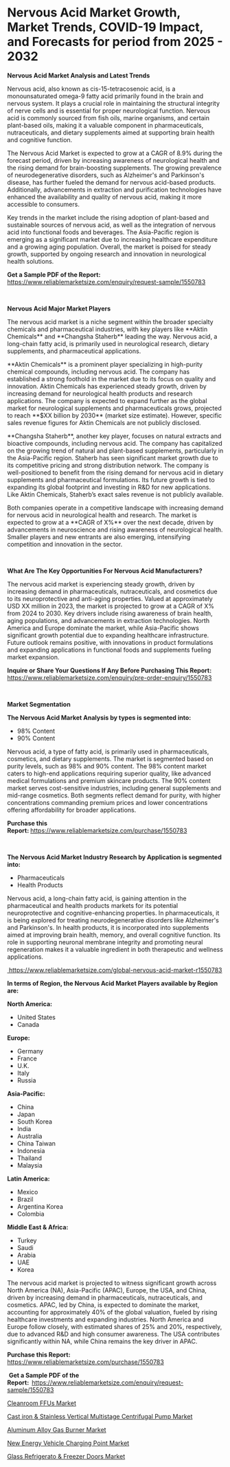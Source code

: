 <p><h1>Nervous Acid Market Growth, Market Trends, COVID-19 Impact, and Forecasts for period from 2025 - 2032</h1></p><p><strong>Nervous Acid Market Analysis and Latest Trends</strong></p>
<p><p>Nervous acid, also known as cis-15-tetracosenoic acid, is a monounsaturated omega-9 fatty acid primarily found in the brain and nervous system. It plays a crucial role in maintaining the structural integrity of nerve cells and is essential for proper neurological function. Nervous acid is commonly sourced from fish oils, marine organisms, and certain plant-based oils, making it a valuable component in pharmaceuticals, nutraceuticals, and dietary supplements aimed at supporting brain health and cognitive function.</p><p>The Nervous Acid Market is expected to grow at a CAGR of 8.9% during the forecast period, driven by increasing awareness of neurological health and the rising demand for brain-boosting supplements. The growing prevalence of neurodegenerative disorders, such as Alzheimer's and Parkinson's disease, has further fueled the demand for nervous acid-based products. Additionally, advancements in extraction and purification technologies have enhanced the availability and quality of nervous acid, making it more accessible to consumers.</p><p>Key trends in the market include the rising adoption of plant-based and sustainable sources of nervous acid, as well as the integration of nervous acid into functional foods and beverages. The Asia-Pacific region is emerging as a significant market due to increasing healthcare expenditure and a growing aging population. Overall, the market is poised for steady growth, supported by ongoing research and innovation in neurological health solutions.</p></p>
<p><strong>Get a Sample PDF of the Report:&nbsp;</strong> <a href="https://www.reliablemarketsize.com/enquiry/request-sample/1550783?utm_campaign=2200&utm_medium=2&utm_source=Github&utm_content=ia&utm_term=25012025&utm_id=nervous-acid">https://www.reliablemarketsize.com/enquiry/request-sample/1550783</a></p>
<p>&nbsp;</p>
<p><strong>Nervous Acid Major Market Players</strong></p>
<p><p>The nervous acid market is a niche segment within the broader specialty chemicals and pharmaceutical industries, with key players like **Aktin Chemicals** and **Changsha Staherb** leading the way. Nervous acid, a long-chain fatty acid, is primarily used in neurological research, dietary supplements, and pharmaceutical applications.</p><p>**Aktin Chemicals** is a prominent player specializing in high-purity chemical compounds, including nervous acid. The company has established a strong foothold in the market due to its focus on quality and innovation. Aktin Chemicals has experienced steady growth, driven by increasing demand for neurological health products and research applications. The company is expected to expand further as the global market for neurological supplements and pharmaceuticals grows, projected to reach **$XX billion by 2030** (market size estimate). However, specific sales revenue figures for Aktin Chemicals are not publicly disclosed.</p><p>**Changsha Staherb**, another key player, focuses on natural extracts and bioactive compounds, including nervous acid. The company has capitalized on the growing trend of natural and plant-based supplements, particularly in the Asia-Pacific region. Staherb has seen significant market growth due to its competitive pricing and strong distribution network. The company is well-positioned to benefit from the rising demand for nervous acid in dietary supplements and pharmaceutical formulations. Its future growth is tied to expanding its global footprint and investing in R&D for new applications. Like Aktin Chemicals, Staherb’s exact sales revenue is not publicly available.</p><p>Both companies operate in a competitive landscape with increasing demand for nervous acid in neurological health and research. The market is expected to grow at a **CAGR of X%** over the next decade, driven by advancements in neuroscience and rising awareness of neurological health. Smaller players and new entrants are also emerging, intensifying competition and innovation in the sector.</p></p>
<p>&nbsp;</p>
<p><strong>What Are The Key Opportunities For Nervous Acid Manufacturers?</strong></p>
<p><p>The nervous acid market is experiencing steady growth, driven by increasing demand in pharmaceuticals, nutraceuticals, and cosmetics due to its neuroprotective and anti-aging properties. Valued at approximately USD XX million in 2023, the market is projected to grow at a CAGR of X% from 2024 to 2030. Key drivers include rising awareness of brain health, aging populations, and advancements in extraction technologies. North America and Europe dominate the market, while Asia-Pacific shows significant growth potential due to expanding healthcare infrastructure. Future outlook remains positive, with innovations in product formulations and expanding applications in functional foods and supplements fueling market expansion.</p></p>
<p><strong>Inquire or Share Your Questions If Any Before Purchasing This Report:</strong> <a href="https://www.reliablemarketsize.com/enquiry/pre-order-enquiry/1550783?utm_campaign=2200&utm_medium=2&utm_source=Github&utm_content=ia&utm_term=25012025&utm_id=nervous-acid">https://www.reliablemarketsize.com/enquiry/pre-order-enquiry/1550783</a></p>
<p>&nbsp;</p>
<p><strong>Market Segmentation</strong></p>
<p><strong>The Nervous Acid Market Analysis by types is segmented into:</strong></p>
<p><ul><li>98% Content</li><li>90% Content</li></ul></p>
<p><p>Nervous acid, a type of fatty acid, is primarily used in pharmaceuticals, cosmetics, and dietary supplements. The market is segmented based on purity levels, such as 98% and 90% content. The 98% content market caters to high-end applications requiring superior quality, like advanced medical formulations and premium skincare products. The 90% content market serves cost-sensitive industries, including general supplements and mid-range cosmetics. Both segments reflect demand for purity, with higher concentrations commanding premium prices and lower concentrations offering affordability for broader applications.</p></p>
<p><strong>Purchase this Report:&nbsp;</strong><a href="https://www.reliablemarketsize.com/purchase/1550783?utm_campaign=2200&utm_medium=2&utm_source=Github&utm_content=ia&utm_term=25012025&utm_id=nervous-acid">https://www.reliablemarketsize.com/purchase/1550783</a></p>
<p>&nbsp;</p>
<p><strong>The Nervous Acid Market Industry Research by Application is segmented into:</strong></p>
<p><ul><li>Pharmaceuticals</li><li>Health Products</li></ul></p>
<p><p>Nervous acid, a long-chain fatty acid, is gaining attention in the pharmaceutical and health products markets for its potential neuroprotective and cognitive-enhancing properties. In pharmaceuticals, it is being explored for treating neurodegenerative disorders like Alzheimer's and Parkinson's. In health products, it is incorporated into supplements aimed at improving brain health, memory, and overall cognitive function. Its role in supporting neuronal membrane integrity and promoting neural regeneration makes it a valuable ingredient in both therapeutic and wellness applications.</p></p>
<p><a href="https://www.reliablemarketsize.com/global-nervous-acid-market-r1550783?utm_campaign=2200&utm_medium=2&utm_source=Github&utm_content=ia&utm_term=25012025&utm_id=nervous-acid">&nbsp;https://www.reliablemarketsize.com/global-nervous-acid-market-r1550783</a></p>
<p><strong>In terms of Region, the Nervous Acid Market Players available by Region are:</strong></p>
<p>
    <p> <strong> North America: </strong>
        <ul>
            <li>United States</li>
            <li>Canada</li>
        </ul>
        </p> 
    <p> <strong> Europe: </strong>
        <ul>
            <li>Germany</li>
            <li>France</li>
            <li>U.K.</li>
            <li>Italy</li>
            <li>Russia</li>
        </ul>
        </p> 
    <p> <strong> Asia-Pacific: </strong>
        <ul>
            <li>China</li>
            <li>Japan</li>
            <li>South Korea</li>
            <li>India</li>
            <li>Australia</li>
            <li>China Taiwan</li>
            <li>Indonesia</li>
            <li>Thailand</li>
            <li>Malaysia</li>
        </ul>
        </p> 
    <p> <strong> Latin America: </strong>
        <ul>
            <li>Mexico</li>
            <li>Brazil</li>
            <li>Argentina Korea</li>
            <li>Colombia</li>
        </ul>
        </p> 
    <p> <strong> Middle East & Africa: </strong>
        <ul>
            <li>Turkey</li>
            <li>Saudi</li>
            <li>Arabia</li>
            <li>UAE</li>
            <li>Korea</li>
        </ul>
    </p>
    </p>
<p><p>The nervous acid market is projected to witness significant growth across North America (NA), Asia-Pacific (APAC), Europe, the USA, and China, driven by increasing demand in pharmaceuticals, nutraceuticals, and cosmetics. APAC, led by China, is expected to dominate the market, accounting for approximately 40% of the global valuation, fueled by rising healthcare investments and expanding industries. North America and Europe follow closely, with estimated shares of 25% and 20%, respectively, due to advanced R&D and high consumer awareness. The USA contributes significantly within NA, while China remains the key driver in APAC.</p></p>
<p><strong>Purchase this Report: </strong><a href="https://www.reliablemarketsize.com/purchase/1550783?utm_campaign=2200&utm_medium=2&utm_source=Github&utm_content=ia&utm_term=25012025&utm_id=nervous-acid">https://www.reliablemarketsize.com/purchase/1550783</a></p>
<p>&nbsp;<strong>Get a Sample PDF of the Report:&nbsp;&nbsp;</strong><a href="https://www.reliablemarketsize.com/enquiry/request-sample/1550783?utm_campaign=2200&utm_medium=2&utm_source=Github&utm_content=ia&utm_term=25012025&utm_id=nervous-acid">https://www.reliablemarketsize.com/enquiry/request-sample/1550783</a></p>
<p><strong></strong></p>
<p><p><a href="https://www.linkedin.com/pulse/market-dynamics-future-trends-global-cleanroom-ffus-sector-npt6f?utm_campaign=2200&utm_medium=2&utm_source=Github&utm_content=ia&utm_term=25012025&utm_id=nervous-acid">Cleanroom FFUs Market</a></p><p><a href="https://www.linkedin.com/pulse/key-trends-fueling-cast-iron-stainless-vertical-multistage-dlnje?utm_campaign=2200&utm_medium=2&utm_source=Github&utm_content=ia&utm_term=25012025&utm_id=nervous-acid">Cast iron & Stainless Vertical Multistage Centrifugal Pump Market</a></p><p><a href="https://www.linkedin.com/pulse/aluminum-alloy-gas-burner-market-research-key-insights-driving-jw0yc?utm_campaign=2200&utm_medium=2&utm_source=Github&utm_content=ia&utm_term=25012025&utm_id=nervous-acid">Aluminum Alloy Gas Burner Market</a></p><p><a href="https://www.linkedin.com/pulse/new-energy-vehicle-charging-point-market-scope-business-6fj8f?utm_campaign=2200&utm_medium=2&utm_source=Github&utm_content=ia&utm_term=25012025&utm_id=nervous-acid">New Energy Vehicle Charging Point Market</a></p><p><a href="https://www.linkedin.com/pulse/glass-refrigerato-freezer-doors-market-size-application-qzgcf?utm_campaign=2200&utm_medium=2&utm_source=Github&utm_content=ia&utm_term=25012025&utm_id=nervous-acid">Glass Refrigerato & Freezer Doors Market</a></p></p>